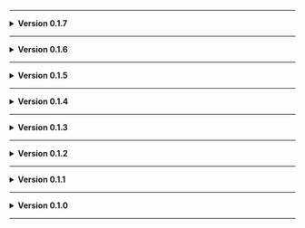 
---

**<details><summary>Version 0.1.7</summary>**

 - Added Giant Sapsucker spawn.
 - Added moon video.
 - Some tree tweaks.
 - Changed box mesh.
 
 </details>

---

**<details><summary>Version 0.1.6</summary>**

 - Tweaked water/terrain to hopefully fix some odd collision with ice from [LethalElementsBeta](https://thunderstore.io/c/lethal-company/p/v0xx/LethalElementsBeta/).
 - Added randomly placed bushes outside and inside (both configurable, both default:true).
 - Added randomly placed Mimckets outside and inside (both configurable, both default:true).
 - Added randomly placed Light Locusts outside and inside at night (both configurable, both default:true).
 - Decorated cabins.
 - Decorated facility a bit.
 - Tweaked water bridge durrability. It's a bit weaker, and to compensate the ladders have been shifted a bit closer.
 
 </details>

---

**<details><summary>Version 0.1.5</summary>**

 - Icon updated.
 
 </details>

---

**<details><summary>Version 0.1.4</summary>**

 - Readme pics.
 
 </details>

---

**<details><summary>Version 0.1.3</summary>**

 - Better future compatibility with [Biodiversity](https://thunderstore.io/c/lethal-company/p/super_fucking_cool_and_badass_team/Biodiversity/).
 
 </details>

---

**<details><summary>Version 0.1.2</summary>**

 - Update to README.
 - Added Moon_Day_Speed_Multiplier_Patcher and AutoScroll as dependencies.
 - Converted terrain to mesh to fix graphical issues (Thanks Voxx!)
 
 </details>

---

**<details><summary>Version 0.1.1</summary>**

 - Added JLL as a dependeny.
 
 </details>

---

**<details><summary>Version 0.1.0</summary>**

 - Initial standalone upload.
 
 </details>
 
---
